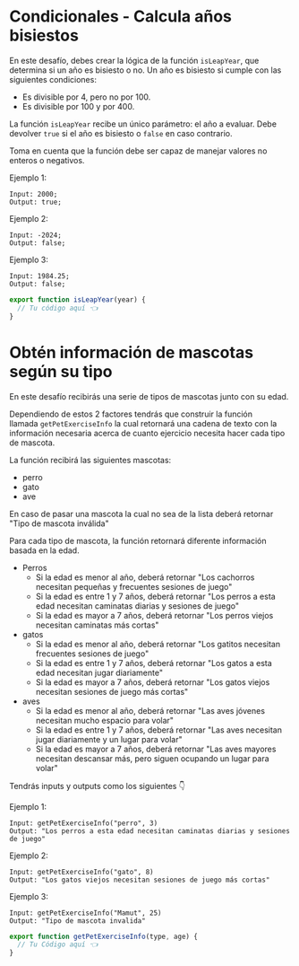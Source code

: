 # Condicionales - Calcula años bisiestos

En este desafío, debes crear la lógica de la función `isLeapYear`, que determina si un año es bisiesto o no. Un año es bisiesto si cumple con las siguientes condiciones:

- Es divisible por 4, pero no por 100.
- Es divisible por 100 y por 400.

La función `isLeapYear` recibe un único parámetro: el año a evaluar. Debe devolver `true` si el año es bisiesto o `false` en caso contrario.

Toma en cuenta que la función debe ser capaz de manejar valores no enteros o negativos.

Ejemplo 1:

```
Input: 2000;
Output: true;
```

Ejemplo 2:

```
Input: -2024;
Output: false;
```

Ejemplo 3:

```
Input: 1984.25;
Output: false;
```

```jsx
export function isLeapYear(year) {
  // Tu código aquí 👈
}
```


# Obtén información de mascotas según su tipo

En este desafío recibirás una serie de tipos de mascotas junto con su edad.

Dependiendo de estos 2 factores tendrás que construir la función llamada `getPetExerciseInfo` la cual retornará una cadena de texto con la información necesaria acerca de cuanto ejercicio necesita hacer cada tipo de mascota.

La función recibirá las siguientes mascotas:

- perro
- gato
- ave

En caso de pasar una mascota la cual no sea de la lista deberá retornar "Tipo de mascota inválida"

Para cada tipo de mascota, la función retornará diferente información basada en la edad.

- Perros
    - Si la edad es menor al año, deberá retornar "Los cachorros necesitan pequeñas y frecuentes sesiones de juego"
    - Si la edad es entre 1 y 7 años, deberá retornar "Los perros a esta edad necesitan caminatas diarias y sesiones de juego"
    - Si la edad es mayor a 7 años, deberá retornar "Los perros viejos necesitan caminatas más cortas"
- gatos
    - Si la edad es menor al año, deberá retornar "Los gatitos necesitan frecuentes sesiones de juego"
    - Si la edad es entre 1 y 7 años, deberá retornar "Los gatos a esta edad necesitan jugar diariamente"
    - Si la edad es mayor a 7 años, deberá retornar "Los gatos viejos necesitan sesiones de juego más cortas"
- aves
    - Si la edad es menor al año, deberá retornar "Las aves jóvenes necesitan mucho espacio para volar"
    - Si la edad es entre 1 y 7 años, deberá retornar "Las aves necesitan jugar diariamente y un lugar para volar"
    - Si la edad es mayor a 7 años, deberá retornar "Las aves mayores necesitan descansar más, pero siguen ocupando un lugar para volar"

Tendrás inputs y outputs como los siguientes 👇

Ejemplo 1:

```
Input: getPetExerciseInfo("perro", 3)
Output: "Los perros a esta edad necesitan caminatas diarias y sesiones de juego"
```

Ejemplo 2:

```
Input: getPetExerciseInfo("gato", 8)
Output: "Los gatos viejos necesitan sesiones de juego más cortas"
```

Ejemplo 3:

```
Input: getPetExerciseInfo("Mamut", 25)
Output: "Tipo de mascota invalida"
```


```jsx
export function getPetExerciseInfo(type, age) {
  // Tu Código aquí 👈
}
```

